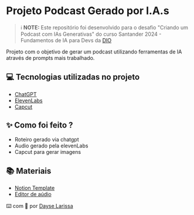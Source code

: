 # Projeto Podcast Gerado por I.A.s


 > ℹ️ **NOTE:** Este repositório foi desenvolvido para o desafio 
"Criando um Podcast com IAs Generativas" do curso Santander 2024 - Fundamentos de IA para Devs da [DIO](https://dio.me)

Projeto com o objetivo de gerar um podcast utilizando ferramentas de IA através de prompts mais trabalhado.

## 💻 Tecnologias utilizadas no projeto

- [ChatGPT](https://chat.openai.com/) 
- [ElevenLabs](https://beta.elevenlabs.io/)
- [Capcut](https://www.capcut.com/pt-br/)

## ✨ Como foi feito ?

- Roteiro gerado via chatgpt
- Audio gerado pela elevenLabs
- Capcut para gerar imagens

## 📚 Materiais

- [Notion Template](https://principled-fridge-a7a.notion.site/Podcast-Revolu-o-5G-54ce6d213afb408f8d48f590ebc8fe1c)
- [Editor de aúdio](https://www.capcut.com/editor?from_page=landing_page&__action_from=picture_V%C3%ADdeos%20profissionais%20em%20minutos,%20n%C3%A3o%20em%20horas.)

⌨️ com 💜 por [Dayse Larissa](https://github.com/DayseLarissa)
